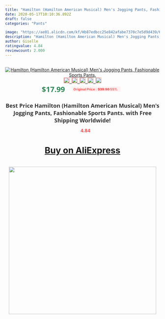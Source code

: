 ```yaml
---
title: "Hamilton (Hamilton American Musical) Men's Jogging Pants, Fashionable Sports Pants."
date: 2020-05-17T10:10:36.892Z
draft: false
categories: "Pants"

image: "https://ae01.alicdn.com/kf/Hb87edbcc25e842afabe7370c7e5d9d439/Hamilton-Hamilton-American-Musical-Men-s-Jogging-Pants-Fashionable-Sports-Pants-.jpg"
description: "Hamilton (Hamilton American Musical) Men's Jogging Pants, Fashionable Sports Pants."
author: Giselle
ratingvalue: 4.84
reviewcount: 2.000
---
```

<br>
<div style="text-align: center;">
<a href="https://s.click.aliexpress.com/e/_AOxdrX" target="_blank" rel="nofollow noopener noreferrer"><img alt="Hamilton (Hamilton American Musical) Men's Jogging Pants, Fashionable Sports Pants." class="magnifier-image" src="https://ae01.alicdn.com/kf/Hb87edbcc25e842afabe7370c7e5d9d439/Hamilton-Hamilton-American-Musical-Men-s-Jogging-Pants-Fashionable-Sports-Pants-.jpg_640x640.jpg">
<br>
<img style="border:1px solid salmon" src="https://ae01.alicdn.com/kf/Hb87edbcc25e842afabe7370c7e5d9d439/Hamilton-Hamilton-American-Musical-Men-s-Jogging-Pants-Fashionable-Sports-Pants-.jpg_120x120.jpg">&nbsp;&nbsp;<img style="border:1px solid salmon" src="https://ae01.alicdn.com/kf/H0a112767579e4e6dabb31834d308a3c7X/Hamilton-Hamilton-American-Musical-Men-s-Jogging-Pants-Fashionable-Sports-Pants-.jpg_120x120.jpg">&nbsp;&nbsp;<img style="border:1px solid salmon" src="_120x120.jpg">&nbsp;&nbsp;<img style="border:1px solid salmon" src="_120x120.jpg">&nbsp;&nbsp;<img style="border:1px solid salmon" src="https://ae01.alicdn.com/kf/Ha39857a929644cb29c33c726bfd94d9bL/Hamilton-Hamilton-American-Musical-Men-s-Jogging-Pants-Fashionable-Sports-Pants-.jpg_120x120.jpg"></a></div><br0>
<div style="text-align: center;"><span style="background-color: white; border: 0px; box-sizing: border-box; color: seagreen; display: inline-block; font-family: &quot;open sans&quot; , &quot;arial&quot; , &quot;helvetica&quot; , sans-serif , &quot;heiti&quot;; font-size: 24px; font-stretch: inherit; font-weight: 700; line-height: inherit; margin: 0px 10px 0px 0px; padding: 0px; vertical-align: middle;">$17.99 </span>
<span style="background: rgb(255 , 241 , 241); border-radius: 3px; border: 0px; box-sizing: border-box; color: #ff4747; display: inline-block; font-family: inherit; font-size: 12px; font-stretch: inherit; font-style: inherit; font-variant: inherit; font-weight: 600; line-height: inherit; margin: 0px; padding: 2px 5px; transform: scale(0.9); vertical-align: middle;">Original Price : <b style="text-decoration: line-through;">$39.98 </b> 55%&nbsp;&nbsp;</span></div>
<h1 style="color: #333333; display: inline-block; font-family: &quot;open sans&quot; , &quot;arial&quot; , &quot;helvetica&quot; , sans-serif , &quot;heiti&quot;; font-size: 18px; font-stretch: inherit; font-weight: 700; text-align: center;">Best Price Hamilton (Hamilton American Musical) Men's Jogging Pants, Fashionable Sports Pants. with Free Shipping Worldwide!</h1>
<div style="color: #ff4747; text-align: center;">
<img src="https://4.bp.blogspot.com/-M0ZcTcb-5uY/XleCXlxnR4I/AAAAAAAAAEc/OrjgMkXV1oMQFaCRZj5HQwOCBcu3w1FegCPcBGAYYCw/s1600/star.png" style="height: 15px;">&nbsp;<b>4.84</b></div>
<div class="button_cont" align="center"><a class="buynow_a" href="https://s.click.aliexpress.com/e/_AOxdrX" target="_blank" rel="nofollow noopener noreferrer"><H1>Buy on AliExpress</H1></a></div><br>
<div class="separator" style="clear: both; text-align: center;">
<img src="https://lh3.googleusercontent.com/-pTy5HemUv9M/XlePHvY0dAI/AAAAAAAAAE4/0nX5iRUoIWY8eMW9Dpxeirr157OZliDIgCLcBGAsYHQ/s1600/badge.gif" width="480">
</div>
